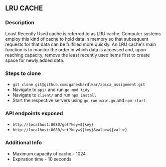 ## LRU CACHE

### Description

Least Recently Used cache is referred to as LRU cache. Computer systems employ this kind of cache to hold data in memory so that subsequent requests for that data can be fulfilled more quickly. An LRU cache's main function is to monitor the order in which data is accessed and, upon reaching capacity, remove the least recently used items first to create space for newly added data.

### Steps to clone

- `git clone git@github.com:ganeshardlkar/apica_assignment.git`
- Navigate to `api/` and run `go mod tidy`
- Navigate to `client/` and run `npm install`
- Start the respective servers using `go run main.go` and `npm start`

### API endpoints exposed

- `http://localhost:8080/get?key=${key}`
- `http://localhost:8080/set?key=${key}&value=${value}`

### Additional Info

- Maximum capacity of cache - 1024
- Expiration time - 10 seconds
